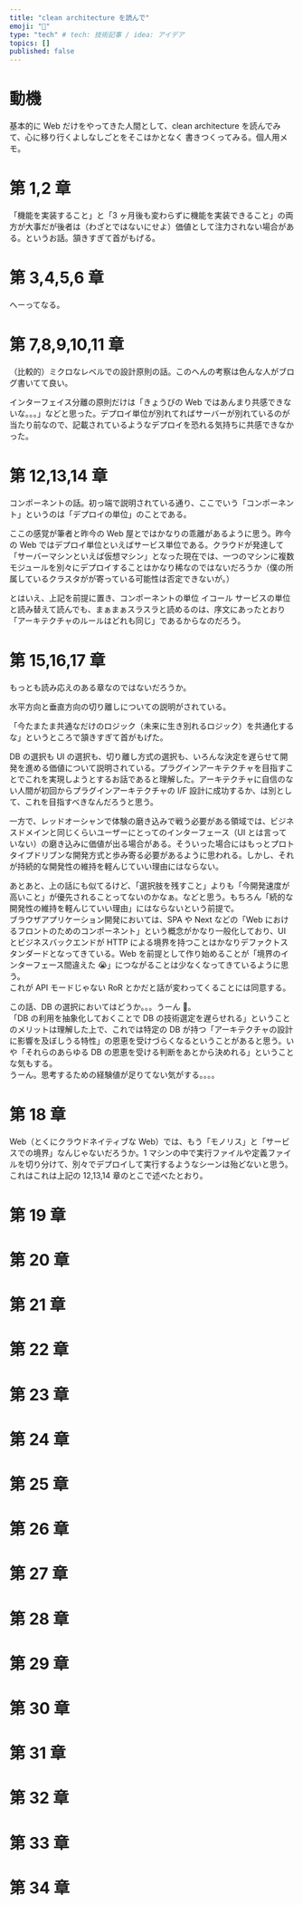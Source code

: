```yaml
---
title: "clean architecture を読んで"
emoji: "📖"
type: "tech" # tech: 技術記事 / idea: アイデア
topics: []
published: false
---
```


# 動機

基本的に Web だけをやってきた人間として、clean architecture を読んでみて、心に移り行くよしなしごとをそこはかとなく
書きつくってみる。個人用メモ。

# 第 1,2 章

「機能を実装すること」と「3 ヶ月後も変わらずに機能を実装できること」の両方が大事だが後者は（わざとではないにせよ）価値として注力されない場合がある。というお話。頷きすぎて首がもげる。

# 第 3,4,5,6 章

へーってなる。

# 第 7,8,9,10,11 章

（比較的）ミクロなレベルでの設計原則の話。このへんの考察は色んな人がブログ書いてて良い。

インターフェイス分離の原則だけは「きょうびの Web ではあんまり共感できないな。。。」などと思った。デプロイ単位が別れてればサーバーが別れているのが当たり前なので、記載されているようなデプロイを恐れる気持ちに共感できなかった。

# 第 12,13,14 章

コンポーネントの話。初っ端で説明されている通り、ここでいう「コンポーネント」というのは「デプロイの単位」のことである。

ここの感覚が筆者と昨今の Web 屋とではかなりの乖離があるように思う。昨今の Web ではデプロイ単位といえばサービス単位である。クラウドが発達して「サーバーマシンといえば仮想マシン」となった現在では、一つのマシンに複数モジュールを別々にデプロイすることはかなり稀なのではないだろうか（僕の所属しているクラスタがが寄っている可能性は否定できないが。）

とはいえ、上記を前提に置き、コンポーネントの単位 イコール サービスの単位と読み替えて読んでも、まぁまぁスラスラと読めるのは、序文にあったとおり「アーキテクチャのルールはどれも同じ」であるからなのだろう。

# 第 15,16,17 章

もっとも読み応えのある章なのではないだろうか。

水平方向と垂直方向の切り離しについての説明がされている。

「今たまたま共通なだけのロジック（未来に生き別れるロジック）を共通化するな」というところで頷きすぎて首がもげた。

DB の選択も UI の選択も、切り離し方式の選択も、いろんな決定を遅らせて開発を進める価値について説明されている。プラグインアーキテクチャを目指すことでこれを実現しようとするお話であると理解した。アーキテクチャに自信のない人間が初回からプラグインアーキテクチャの I/F 設計に成功するか、は別として、これを目指すべきなんだろうと思う。

一方で、レッドオーシャンで体験の磨き込みで戦う必要がある領域では、ビジネスドメインと同じくらいユーザーにとってのインターフェース（UI とは言っていない）の磨き込みに価値が出る場合がある。そういった場合にはもっとプロトタイプドリブンな開発方式と歩み寄る必要があるように思われる。しかし、それが持続的な開発性の維持を軽んじていい理由にはならない。

あとあと、上の話にも似てるけど、「選択肢を残すこと」よりも「今開発速度が高いこと」が優先されることってないのかなぁ。などと思う。もちろん「続的な開発性の維持を軽んじていい理由」にはならないという前提で。  
ブラウザアプリケーション開発においては、SPA や Next などの「Web におけるフロントのためのコンポーネント」という概念がかなり一般化しており、UI とビジネスバックエンドが HTTP による境界を持つことはかなりデファクトスタンダードとなってきている。Web を前提として作り始めることが「境界のインターフェース間違えた 😭」につながることは少なくなってきているように思う。  
これが API モードじゃない RoR とかだと話が変わってくることには同意する。

この話、DB の選択においてはどうか。。。うーん 🤔。  
「DB の利用を抽象化しておくことで DB の技術選定を遅らせれる」ということのメリットは理解した上で、これでは特定の DB が持つ「アーキテクチャの設計に影響を及ぼしうる特性」の恩恵を受けづらくなるということがあると思う。いや「それらのあらゆる DB の恩恵を受ける判断をあとから決めれる」ということな気もする。  
うーん。思考するための経験値が足りてない気がする。。。。

# 第 18 章

Web（とくにクラウドネイティブな Web）では、もう「モノリス」と「サービスでの境界」なんじゃないだろうか。1 マシンの中で実行ファイルや定義ファイルを切り分けて、別々でデプロイして実行するようなシーンは殆どないと思う。これはこれは上記の 12,13,14 章のとこで述べたとおり。

# 第 19 章

# 第 20 章

# 第 21 章

# 第 22 章

# 第 23 章

# 第 24 章

# 第 25 章

# 第 26 章

# 第 27 章

# 第 28 章

# 第 29 章

# 第 30 章

# 第 31 章

# 第 32 章

# 第 33 章

# 第 34 章
